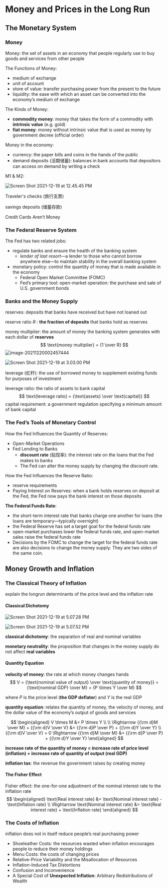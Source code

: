 # Money and Prices in the Long Run

## The Monetary System

### Money

Money: the set of assets in an economy that people regularly use to buy goods and services from other people

The Functions of Money:

- medium of exchange
- unit of account
- store of value: transfer purchasing power from the present to the future
- liquidity: the ease with which an asset can be converted into the economy’s medium of exchange

The Kinds of Money:

- **commodity money**: money that takes the form of a commodity with **intrinsic value** (e.g. gold)
- **fiat money**: money without intrinsic value that is used as money by government decree (official order)

Money in the economy:

- currency: the paper bills and coins in the hands of the public
- demand deposits (活期储蓄): balances in bank accounts that depositors can access on demand by writing a check

M1 & M2:

![Screen Shot 2021-12-19 at 12.45.45 PM](Money%20and%20Prices%20in%20the%20Long%20Run.assets/Screen%20Shot%202021-12-19%20at%2012.45.45%20PM.png)

Traveler's checks (旅行支票)

savings deposits (储蓄存款)

Credit Cards Aren’t Money

### The Federal Reserve System

The Fed has two related jobs:

- regulate banks and ensure the health of the banking system
    - *lender of last resort*—a lender to those who cannot borrow anywhere else—to maintain stability in the overall banking system
- monetary policy: control the quantity of money that is made available in the economy
    - Federal Open Market Committee (FOMC)
    - Fed’s primary tool: open-market operation: the purchase and sale of U.S. government bonds

### Banks and the Money Supply

reserves: deposits that banks have received but have not loaned out

reserve ratio $R$ : **the fraction of deposits** that banks hold as reserves

money multiplier: the amount of money the banking system generates with each dollar of **reserves**
$$
\text{money multiplier} = {1 \over R}
$$
![image-20211220002457444](Money%20and%20Prices%20in%20the%20Long%20Run.assets/image-20211220002457444.png)

![Screen Shot 2021-12-19 at 3.03.00 PM](Money%20and%20Prices%20in%20the%20Long%20Run.assets/Screen%20Shot%202021-12-19%20at%203.03.00%20PM.png)

leverage (杠杆): the use of borrowed money to supplement existing funds for purposes of investment

leverage ratio: the ratio of assets to bank capital
$$
\text{leverage ratio} = {\text{assets} \over \text{capital}}
$$
capital requirement: a government regulation specifying a minimum amount of bank capital

### The Fed’s Tools of Monetary Control

How the Fed Influences the Quantity of Reserves:

- Open-Market Operations
- Fed Lending to Banks
    - **discount rate** (贴现率): the interest rate on the loans that the Fed makes to banks
    - The Fed can alter the money supply by changing the discount rate.

How the Fed Influences the Reserve Ratio:

- reserve requirements
- Paying Interest on Reserves: when a bank holds reserves on deposit at the Fed, the Fed now pays the bank interest on those deposits

**The Federal Funds Rate**:

- the short-term interest rate that banks charge one another for loans (the loans are temporary—typically overnight)
- the Federal Reserve has set a target goal for the federal funds rate
- open-market purchases lower the federal funds rate, and open-market sales raise the federal funds rate
- Decisions by the FOMC to change the target for the federal funds rate are also decisions to change the money supply. They are two sides of the same coin.

## Money Growth and Inflation

### The Classical Theory of Inflation

explain the longrun determinants of the price level and the inflation rate

#### Classical Dichotomy

![Screen Shot 2021-12-19 at 5.07.28 PM](Money%20and%20Prices%20in%20the%20Long%20Run.assets/Screen%20Shot%202021-12-19%20at%205.07.28%20PM.png)

![Screen Shot 2021-12-19 at 5.07.52 PM](Money%20and%20Prices%20in%20the%20Long%20Run.assets/Screen%20Shot%202021-12-19%20at%205.07.52%20PM.png)

**classical dichotomy**: the separation of real and nominal variables

**monetary neutrality**: the proposition that changes in the money supply do not affect **real variables**

#### Quantity Equation

**velocity of money**: the rate at which money changes hands
$$
V = {\text{nominal value of output} \over \text{quantity of money}} = {\text{nominal GDP} \over M} = {P \times Y \over M}
$$

where $P$ is the price level (**the GDP deflator**) and $Y$ is the real GDP

**quantity equation**: relates the quantity of money, the velocity of money, and the dollar value of the economy’s output of goods and services

$$
\begin{aligned}
V \times M &= P \times Y \\ \\
\Rightarrow {{\rm d}M \over M} + {{\rm d}V \over V} &= {{\rm d}P \over P} + {{\rm d}Y \over Y} \\
{{\rm d}V \over V} = 0 \Rightarrow {{\rm d}M \over M} &= {{\rm d}P \over P} + {{\rm d}Y \over Y}
\end{aligned}
$$

**increase rate of the quantity of money = increase rate of price level (inflation) + increase rate of quantity of output (real GDP)**

**inflation tax**: the revenue the government raises by creating money

#### The Fisher Effect

Fisher effect: the one-for-one adjustment of the nominal interest rate to the inflation rate
$$
\begin{aligned}
\text{Real interest rate} &= \text{Nominal interest rate} - \text{Inflation rate} \\
\Rightarrow \text{Nominal interest rate} &= \text{Real interest rate} + \text{Inflation rate}
\end{aligned}
$$

### The Costs of Inflation

inflation does not in itself reduce people’s real purchasing power

- Shoeleather Costs: the resources wasted when inflation encourages people to reduce their money holdings
- Menu Costs: the costs of changing prices
- Relative-Price Variability and the Misallocation of Resources
- Inflation-Induced Tax Distortions
- Confusion and Inconvenience
- A Special Cost of **Unexpected Inflation**: Arbitrary Redistributions of Wealth

